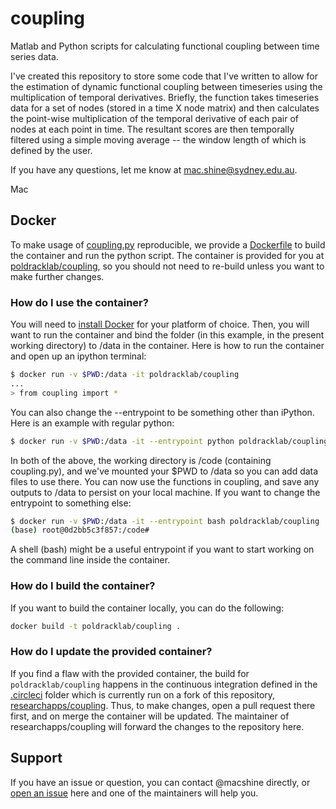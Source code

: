 coupling
========

Matlab and Python scripts for calculating functional coupling between time series data.

I've created this repository to store some code that I've written to allow for the estimation of dynamic functional coupling between timeseries using the multiplication of temporal derivatives. Briefly, the function takes timeseries data for a set of nodes (stored in a time X node matrix) and then calculates the point-wise multiplication of the temporal derivative of each pair of nodes at each point in time. The resultant scores are then temporally filtered using a simple moving average -- the window length of which is defined by the user.

If you have any questions, let me know at mac.shine@sydney.edu.au.

Mac

## Docker

To make usage of [coupling.py](coupling.py) reproducible, we provide a [Dockerfile](Dockerfile)
to build the container and run the python script. The container is provided for you
at [poldracklab/coupling](https://cloud.docker.com/u/poldracklab/repository/docker/poldracklab/coupling),
so you should not need to re-build unless you want to make further changes.

### How do I use the container?

You will need to [install Docker](https://docs.docker.com/install/) for your
platform of choice. Then, you will want to run the container and bind
the folder (in this example, in the present working directory) to /data
in the container. Here is how to run the container and open
up an ipython terminal:

```bash
$ docker run -v $PWD:/data -it poldracklab/coupling 
...
> from coupling import *
```

You can also change the --entrypoint to be something
other than iPython. Here is an example with regular python:

```bash
$ docker run -v $PWD:/data -it --entrypoint python poldracklab/coupling 
```

In both of the above, the working directory is /code (containing coupling.py), and we've 
mounted your $PWD to /data so you can add data files to use there. You can
now use the functions in coupling, and save any outputs to /data to persist
on your local machine. If you want to change the entrypoint to something else:

```bash
$ docker run -v $PWD:/data -it --entrypoint bash poldracklab/coupling 
(base) root@0d2bb5c3f857:/code#
```

A shell (bash) might be a useful entrypoint if you want to start working
on the command line inside the container.

### How do I build the container?

If you want to build the container locally, you can do the following:

```bash
docker build -t poldracklab/coupling .
```

### How do I update the provided container?

If you find a flaw with the provided container, the build for `poldracklab/coupling`
happens in the continuous integration defined in the [.circleci](.circleci) folder
which is currently run on a fork of this repository, [researchapps/coupling](https://www.github.com/researchapps/coupling). Thus, to make changes, open a pull request there first,
and on merge the container will be updated. The maintainer of researchapps/coupling
will forward the changes to the repository here.


## Support

If you have an issue or question, you can contact @macshine directly, or [open
an issue](https://www.github.com/macshine/coupling/issues) here and one of the maintainers will help you.

